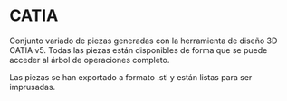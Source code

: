 # CATIA
Conjunto variado de piezas generadas con la herramienta de diseño 3D CATIA v5. Todas las piezas están disponibles de forma que se puede acceder al árbol de operaciones completo.

Las piezas se han exportado a formato .stl y están listas para ser imprusadas.
